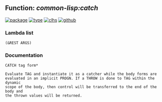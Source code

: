 ## Function: ***common-lisp:catch***
[![package](https://img.shields.io/badge/Package-COMMON--LISP-5f9ea0.svg?style=social&colorA=999999)](../) [![type](https://img.shields.io/badge/Type-Function-5f9ea0.svg?style=social&colorA=999999)](../#function) [![clhs](https://img.shields.io/badge/CLHS-CATCH-5f9ea0.svg?style=social&colorA=999999)](http://www.lispworks.com/documentation/HyperSpec/Body/s_catch.htm) [![github](https://img.shields.io/badge/GitHub-View_the_source-5f9ea0.svg?style=social&colorA=999999&logo=github)](https://github.com/sbcl/sbcl/blob/master/src/compiler/info-functions.lisp/) 
### Lambda list
```
(&REST ARGS)
```
### Documentation
```
CATCH tag form*

Evaluate TAG and instantiate it as a catcher while the body forms are
evaluated in an implicit PROGN. If a THROW is done to TAG within the dynamic
scope of the body, then control will be transferred to the end of the body and
the thrown values will be returned.
```
